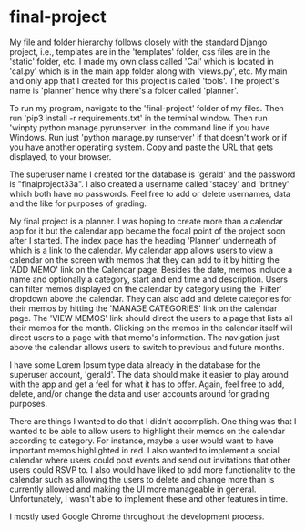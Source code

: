# final-project

My file and folder hierarchy follows closely with the standard Django project, i.e.,
templates are in the 'templates' folder, css files are in the 'static' folder, etc. I
made my own class called 'Cal' which is located in 'cal.py' which is in the main app
folder along with 'views.py', etc. My main and only app that I created for this
project is called 'tools'. The project's name is 'planner' hence why there's a folder
called 'planner'.

To run my program, navigate to the 'final-project' folder of my files. Then run 'pip3
install -r requirements.txt' in the terminal window. Then run 'winpty python
manage.pyrunserver' in the command line if you have Windows. Run just 'python
manage.py runserver' if that doesn't work or if you have another operating system.
Copy and paste the URL that gets displayed, to your browser.

The superuser name I created for the database is 'gerald' and the password is
"finalproject33a". I also created a username called 'stacey' and 'britney' which
both have no passwords. Feel free to add or delete usernames, data and the like for
purposes of grading.

My final project is a planner. I was hoping to create more than a calendar app for it
but the calendar app became the focal point of the project soon after I started. The
index page has the heading 'Planner' underneath of which is a link to the calendar. My
calendar app allows users to view a calendar on the screen with memos that they can
add to it by hitting the 'ADD MEMO' link on the Calendar page. Besides the date, memos
include a name and optionally a category, start and end time and description. Users
can filter memos displayed on the calendar by category using the 'Filter' dropdown
above the calendar. They can also add and delete categories for their memos by hitting
the 'MANAGE CATEGORIES' link on the calendar page. The 'VIEW MEMOS' link should direct
the users to a page that lists all their memos for the month. Clicking on the memos in
the calendar itself will direct users to a page with that memo's information. The
navigation just above the calendar allows users to switch to previous and future
months.

I have some Lorem Ipsum type data already in the database for the superuser account,
'gerald'. The data should make it easier to play around with the app and get a feel
for what it has to offer. Again, feel free to add, delete, and/or change the data and
user accounts around for grading purposes.

There are things I wanted to do that I didn't accomplish. One thing was that I
wanted to be able to allow users to highlight their memos on the calendar
according to category. For instance, maybe a user would want to have important
memos highlighted in red. I also wanted to implement a social calendar where
users could post events and send out invitations that other users could RSVP to.
I also would have liked to add more functionality to the calendar such as allowing
the users to delete and change more than is currently allowed and making the UI
more manageable in general. Unfortunately, I wasn't able to implement these and
other features in time.

I mostly used Google Chrome throughout the development process.
